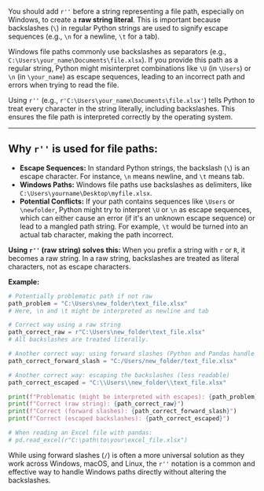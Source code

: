 You should add `r''` before a string representing a file path, especially on Windows, to create a **raw string literal**. This is important because backslashes (`\`) in regular Python strings are used to signify escape sequences (e.g., `\n` for a newline, `\t` for a tab).

Windows file paths commonly use backslashes as separators (e.g., `C:\Users\your_name\Documents\file.xlsx`). If you provide this path as a regular string, Python might misinterpret combinations like `\U` (in `\Users`) or `\n` (in `\your_name`) as escape sequences, leading to an incorrect path and errors when trying to read the file.

Using `r''` (e.g., `r'C:\Users\your_name\Documents\file.xlsx'`) tells Python to treat every character in the string literally, including backslashes. This ensures the file path is interpreted correctly by the operating system.

---
## Why `r''` is used for file paths:

* **Escape Sequences:** In standard Python strings, the backslash (`\`) is an escape character. For instance, `\n` means newline, and `\t` means tab.
* **Windows Paths:** Windows file paths use backslashes as delimiters, like `C:\Users\yourname\Desktop\myfile.xlsx`.
* **Potential Conflicts:** If your path contains sequences like `\Users` or `\newfolder`, Python might try to interpret `\U` or `\n` as escape sequences, which can either cause an error (if it's an unknown escape sequence) or lead to a mangled path string. For example, `\t` would be turned into an actual tab character, making the path incorrect.

**Using `r''` (raw string) solves this:**
When you prefix a string with `r` or `R`, it becomes a raw string. In a raw string, backslashes are treated as literal characters, not as escape characters.

**Example:**

```python
# Potentially problematic path if not raw
path_problem = "C:\Users\new_folder\text_file.xlsx"
# Here, \n and \t might be interpreted as newline and tab

# Correct way using a raw string
path_correct_raw = r"C:\Users\new_folder\text_file.xlsx"
# All backslashes are treated literally.

# Another correct way: using forward slashes (Python and Pandas handle this well on all OS)
path_correct_forward_slash = "C:/Users/new_folder/text_file.xlsx"

# Another correct way: escaping the backslashes (less readable)
path_correct_escaped = "C:\\Users\\new_folder\\text_file.xlsx"

print(f"Problematic (might be interpreted with escapes): {path_problem}") # Behavior can vary
print(f"Correct (raw string): {path_correct_raw}")
print(f"Correct (forward slashes): {path_correct_forward_slash}")
print(f"Correct (escaped backslashes): {path_correct_escaped}")

# When reading an Excel file with pandas:
# pd.read_excel(r"C:\path\to\your\excel_file.xlsx")
```

While using forward slashes (`/`) is often a more universal solution as they work across Windows, macOS, and Linux, the `r''` notation is a common and effective way to handle Windows paths directly without altering the backslashes.
